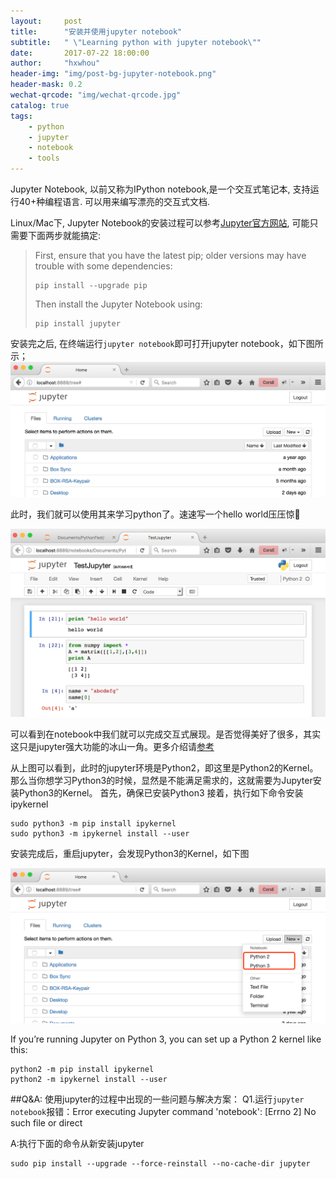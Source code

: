 ```yaml
---
layout:     post
title:      "安装并使用jupyter notebook"
subtitle:   " \"Learning python with jupyter notebook\""
date:       2017-07-22 18:00:00
author:     "hxwhou"
header-img: "img/post-bg-jupyter-notebook.png"
header-mask: 0.2
wechat-qrcode: "img/wechat-qrcode.jpg"
catalog: true
tags:
    - python
    - jupyter
    - notebook
    - tools
---
```


Jupyter Notebook, 以前又称为IPython notebook,是一个交互式笔记本, 支持运行40+种编程语言. 可以用来编写漂亮的交互式文档.

Linux/Mac下, Jupyter Notebook的安装过程可以参考[Jupyter官方网站](https://jupyter.readthedocs.io/en/latest/install.html#id4), 可能只需要下面两步就能搞定:
> First, ensure that you have the latest pip; older versions may have trouble with some dependencies:
> ```
> pip install --upgrade pip
> ```
> Then install the Jupyter Notebook using:
> ```
> pip install jupyter
> ```

安装完之后, 在终端运行`jupyter notebook`即可打开jupyter notebook，如下图所示；
![img](/img/in-post/20170722/01.png)

此时，我们就可以使用其来学习python了。速速写一个hello world压压惊🤔

![img](/img/in-post/20170722/02.png)

可以看到在notebook中我们就可以完成交互式展现。是否觉得美好了很多，其实这只是jupyter强大功能的冰山一角。更多介绍请[参考](http://python.jobbole.com/87527/?repeat=w3tc)

从上图可以看到，此时的jupyter环境是Python2，即这里是Python2的Kernel。
那么当你想学习Python3的时候，显然是不能满足需求的，这就需要为Jupyter安装Python3的Kernel。
首先，确保已安装Python3
接着，执行如下命令安装ipykernel
```
sudo python3 -m pip install ipykernel
sudo python3 -m ipykernel install --user
```
安装完成后，重启jupyter，会发现Python3的Kernel，如下图

![img](/img/in-post/20170722/04.png)

If you’re running Jupyter on Python 3, you can set up a Python 2 kernel like this:
```
python2 -m pip install ipykernel
python2 -m ipykernel install --user
```

##Q&A:
使用jupyter的过程中出现的一些问题与解决方案：
Q1.运行`jupyter notebook`报错：Error executing Jupyter command 'notebook': [Errno 2] No such file or direct

A:执行下面的命令从新安装jupyter
```
sudo pip install --upgrade --force-reinstall --no-cache-dir jupyter
```